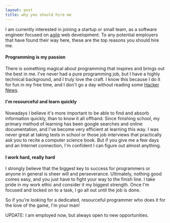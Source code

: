 ```yaml
---
layout: post
title: why you should hire me
---
```


I am currently interested in joining a startup or small team, as a software engineer focused on [agile][] web development. To any potential employers that have found their way here, these are the top reasons you should hire me.

#### Programming is my passion  
There is something magical about programming that inspires and brings out the best in me. I've never had a pure programming job, but I have a highly technical background, and I truly love the craft. I know this because I do it for fun in my free time, and I don't go a day without reading some [Hacker News][]. 

#### I'm resourceful and learn quickly  
Nowadays I believe it's more important to be able to find and absorb information quickly, than to know it all offhand. Since finishing school, my primary method of learning has been google searches and online documentation, and I've become very efficient at learning this way. I was never great at taking tests in school or those job interviews that practically ask you to recite a computer science book. But if you give me a few days and an Internet connection, I'm confident I can figure out almost anything.

#### I work hard, really hard  
I strongly believe that the biggest key to success for programmers or anyone in general is sheer will and perseverance. Ultimately, nothing good comes easy, and you just have to fight your way to the finish line. I take pride in my work ethic and consider it my biggest strength. Once I'm focused and locked on to a task, I go all out until the job is done. 

So if you're looking for a dedicated, resourceful programmer who does it for the love of the game, I'm your man!

UPDATE: I am employed now, but always open to new opportunities.

[agile]: http://agilemanifesto.org
[Hacker News]: http://news.ycombinator.com/news
